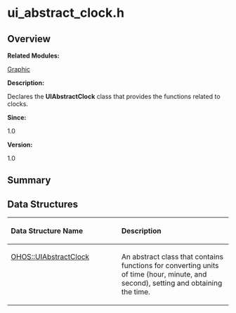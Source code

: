 # ui\_abstract\_clock.h<a name="EN-US_TOPIC_0000001054879514"></a>

## **Overview**<a name="section1406577255093528"></a>

**Related Modules:**

[Graphic](graphic.md)

**Description:**

Declares the  **UIAbstractClock**  class that provides the functions related to clocks. 

**Since:**

1.0

**Version:**

1.0

## **Summary**<a name="section1694914589093528"></a>

## Data Structures<a name="nested-classes"></a>

<a name="table1607633085093528"></a>
<table><thead align="left"><tr id="row503026002093528"><th class="cellrowborder" valign="top" width="50%" id="mcps1.1.3.1.1"><p id="p1631283340093528"><a name="p1631283340093528"></a><a name="p1631283340093528"></a>Data Structure Name</p>
</th>
<th class="cellrowborder" valign="top" width="50%" id="mcps1.1.3.1.2"><p id="p1986594007093528"><a name="p1986594007093528"></a><a name="p1986594007093528"></a>Description</p>
</th>
</tr>
</thead>
<tbody><tr id="row248050480093528"><td class="cellrowborder" valign="top" width="50%" headers="mcps1.1.3.1.1 "><p id="p525748870093528"><a name="p525748870093528"></a><a name="p525748870093528"></a><a href="ohos-uiabstractclock.md">OHOS::UIAbstractClock</a></p>
</td>
<td class="cellrowborder" valign="top" width="50%" headers="mcps1.1.3.1.2 "><p id="p1219003521093528"><a name="p1219003521093528"></a><a name="p1219003521093528"></a>An abstract class that contains functions for converting units of time (hour, minute, and second), setting and obtaining the time. </p>
</td>
</tr>
</tbody>
</table>

